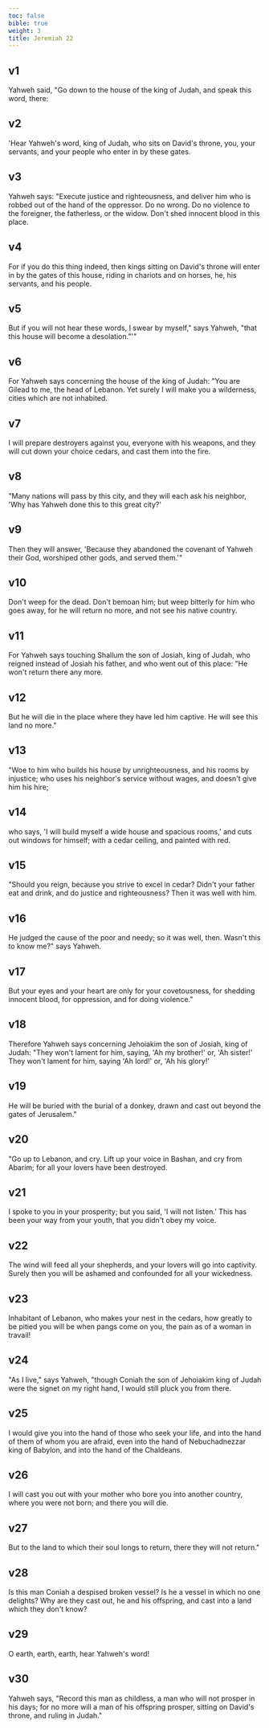 ```yaml
---
toc: false
bible: true
weight: 3
title: Jeremiah 22
---
```




## v1 
Yahweh said, "Go down to the house of the king of Judah, and speak this word, there: 

## v2 
'Hear Yahweh's word, king of Judah, who sits on David's throne, you, your servants, and your people who enter in by these gates. 

## v3 
Yahweh says: "Execute justice and righteousness, and deliver him who is robbed out of the hand of the oppressor. Do no wrong. Do no violence to the foreigner, the fatherless, or the widow. Don't shed innocent blood in this place. 

## v4 
For if you do this thing indeed, then kings sitting on David's throne will enter in by the gates of this house, riding in chariots and on horses, he, his servants, and his people. 

## v5 
But if you will not hear these words, I swear by myself," says Yahweh, "that this house will become a desolation."'" 

## v6 
For Yahweh says concerning the house of the king of Judah: "You are Gilead to me, the head of Lebanon. Yet surely I will make you a wilderness, cities which are not inhabited. 

## v7 
I will prepare destroyers against you, everyone with his weapons, and they will cut down your choice cedars, and cast them into the fire. 

## v8 
"Many nations will pass by this city, and they will each ask his neighbor, 'Why has Yahweh done this to this great city?' 

## v9 
Then they will answer, 'Because they abandoned the covenant of Yahweh their God, worshiped other gods, and served them.'" 

## v10 
Don't weep for the dead. Don't bemoan him; but weep bitterly for him who goes away, for he will return no more, and not see his native country. 

## v11 
For Yahweh says touching Shallum the son of Josiah, king of Judah, who reigned instead of Josiah his father, and who went out of this place: "He won't return there any more. 

## v12 
But he will die in the place where they have led him captive. He will see this land no more." 

## v13 
"Woe to him who builds his house by unrighteousness, and his rooms by injustice; who uses his neighbor's service without wages, and doesn't give him his hire; 

## v14 
who says, 'I will build myself a wide house and spacious rooms,' and cuts out windows for himself; with a cedar ceiling, and painted with red. 

## v15 
"Should you reign, because you strive to excel in cedar? Didn't your father eat and drink, and do justice and righteousness? Then it was well with him. 

## v16 
He judged the cause of the poor and needy; so it was well, then. Wasn't this to know me?" says Yahweh. 

## v17 
But your eyes and your heart are only for your covetousness, for shedding innocent blood, for oppression, and for doing violence." 

## v18 
Therefore Yahweh says concerning Jehoiakim the son of Josiah, king of Judah: "They won't lament for him, saying, 'Ah my brother!' or, 'Ah sister!' They won't lament for him, saying 'Ah lord!' or, 'Ah his glory!' 

## v19 
He will be buried with the burial of a donkey, drawn and cast out beyond the gates of Jerusalem." 

## v20 
"Go up to Lebanon, and cry. Lift up your voice in Bashan, and cry from Abarim; for all your lovers have been destroyed. 

## v21 
I spoke to you in your prosperity; but you said, 'I will not listen.' This has been your way from your youth, that you didn't obey my voice. 

## v22 
The wind will feed all your shepherds, and your lovers will go into captivity. Surely then you will be ashamed and confounded for all your wickedness. 

## v23 
Inhabitant of Lebanon, who makes your nest in the cedars, how greatly to be pitied you will be when pangs come on you, the pain as of a woman in travail! 

## v24 
"As I live," says Yahweh, "though Coniah the son of Jehoiakim king of Judah were the signet on my right hand, I would still pluck you from there. 

## v25 
I would give you into the hand of those who seek your life, and into the hand of them of whom you are afraid, even into the hand of Nebuchadnezzar king of Babylon, and into the hand of the Chaldeans. 

## v26 
I will cast you out with your mother who bore you into another country, where you were not born; and there you will die. 

## v27 
But to the land to which their soul longs to return, there they will not return." 

## v28 
Is this man Coniah a despised broken vessel? Is he a vessel in which no one delights? Why are they cast out, he and his offspring, and cast into a land which they don't know? 

## v29 
O earth, earth, earth, hear Yahweh's word! 

## v30 
Yahweh says, "Record this man as childless, a man who will not prosper in his days; for no more will a man of his offspring prosper, sitting on David's throne, and ruling in Judah."
